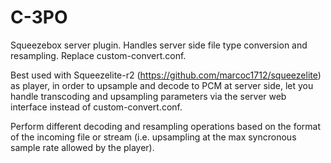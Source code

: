 # C-3PO
Squeezebox server plugin. Handles server side file type conversion and resampling. 
Replace custom-convert.conf.

Best used with Squeezelite-r2 (https://github.com/marcoc1712/squeezelite) as player,
in order to upsample and decode to PCM at server side, let you handle transcoding and upsampling
parameters via the server web interface instead of custom-convert.conf.

Perform different decoding and resampling operations based on the format of the incoming file
or stream (i.e. upsampling at the max syncronous sample rate allowed by the player).

